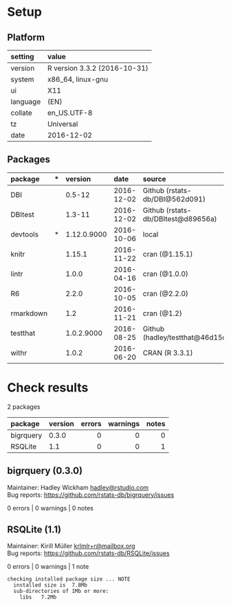 # Setup

## Platform

|setting  |value                        |
|:--------|:----------------------------|
|version  |R version 3.3.2 (2016-10-31) |
|system   |x86_64, linux-gnu            |
|ui       |X11                          |
|language |(EN)                         |
|collate  |en_US.UTF-8                  |
|tz       |Universal                    |
|date     |2016-12-02                   |

## Packages

|package   |*  |version     |date       |source                             |
|:---------|:--|:-----------|:----------|:----------------------------------|
|DBI       |   |0.5-12      |2016-12-02 |Github (rstats-db/DBI@562d091)     |
|DBItest   |   |1.3-11      |2016-12-02 |Github (rstats-db/DBItest@d89656a) |
|devtools  |*  |1.12.0.9000 |2016-10-06 |local                              |
|knitr     |   |1.15.1      |2016-11-22 |cran (@1.15.1)                     |
|lintr     |   |1.0.0       |2016-04-16 |cran (@1.0.0)                      |
|R6        |   |2.2.0       |2016-10-05 |cran (@2.2.0)                      |
|rmarkdown |   |1.2         |2016-11-21 |cran (@1.2)                        |
|testthat  |   |1.0.2.9000  |2016-08-25 |Github (hadley/testthat@46d15da)   |
|withr     |   |1.0.2       |2016-06-20 |CRAN (R 3.3.1)                     |

# Check results

2 packages

|package   |version | errors| warnings| notes|
|:---------|:-------|------:|--------:|-----:|
|bigrquery |0.3.0   |      0|        0|     0|
|RSQLite   |1.1     |      0|        0|     1|

## bigrquery (0.3.0)
Maintainer: Hadley Wickham <hadley@rstudio.com>  
Bug reports: https://github.com/rstats-db/bigrquery/issues

0 errors | 0 warnings | 0 notes

## RSQLite (1.1)
Maintainer: Kirill Müller <krlmlr+r@mailbox.org>  
Bug reports: https://github.com/rstats-db/RSQLite/issues

0 errors | 0 warnings | 1 note 

```
checking installed package size ... NOTE
  installed size is  7.8Mb
  sub-directories of 1Mb or more:
    libs   7.2Mb
```

